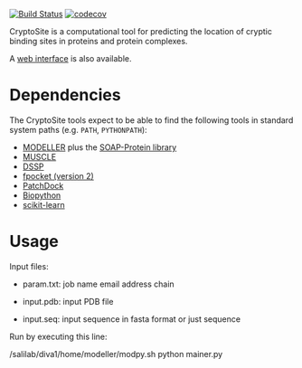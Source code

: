 [![Build Status](https://travis-ci.org/salilab/cryptosite.svg?branch=master)](https://travis-ci.org/salilab/cryptosite)
[![codecov](https://codecov.io/gh/salilab/cryptosite/branch/master/graph/badge.svg)](https://codecov.io/gh/salilab/cryptosite)

CryptoSite is a computational tool for predicting the location of cryptic
binding sites in proteins and protein complexes.

A [web interface](https://salilab.org/cryptosite/) is also available.

# Dependencies

The CryptoSite tools expect to be able to find the following tools in standard
system paths (e.g. `PATH`, `PYTHONPATH`):

- [MODELLER](https://salilab.org/modeller/) plus the
  [SOAP-Protein library](https://salilab.org/SOAP/)
- [MUSCLE](http://www.drive5.com/muscle/)
- [DSSP](http://swift.cmbi.ru.nl/gv/dssp/)
- [fpocket (version 2)](http://fpocket.sourceforge.net/)
- [PatchDock](http://bioinfo3d.cs.tau.ac.il/PatchDock/)
- [Biopython](http://biopython.org/)
- [scikit-learn](http://scikit-learn.org/)

# Usage

Input files:

- param.txt:
  job name
  email address
  chain

- input.pdb:
  input PDB file

- input.seq:
  input sequence in fasta format or just sequence


Run by executing this line:

  /salilab/diva1/home/modeller/modpy.sh python mainer.py
